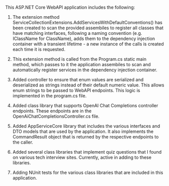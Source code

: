 This ASP.NET Core WebAPI application includes the following:

1.  The extension method ServiceCollectionExtensions.AddServicesWithDefaultConventions() has been created to scan the provided assembiles to register all classes that have matching interfaces, following a naming convention (e.g. IClassName for ClassName), adds them to the dependency injection container with a transient lifetime - a new instance of the calls is created each time it is requested.

2.  This extension method is called from the Program.cs static main method, which passes to it the application assembiles to scan and automatically register services in the dependency injection container.

3.  Added controller to ensure that enum values are serialized and deserialized as strings instead of their default numeric value.  This allows enum strings to be passed to WebAPI endpoints.  This logic is implemented in the program.cs file.

4.  Added class library that supports OpenAI Chat Completions controller endpoints.  These endpoints are in the OpenAiChatCompletionsController.cs file.

5.  Added AppServiceCore library that includes the various interfaces and DTO models that are used by the application.  It also implements the CommandResult object that is returned by the respective endpoints to the caller.

6.  Added several class libraries that implement quiz questions that I found on various tech interview sites.  Currently, active in adding to these libraries.

7.  Adding NUnit tests for the various class libraries that are included in this application.
